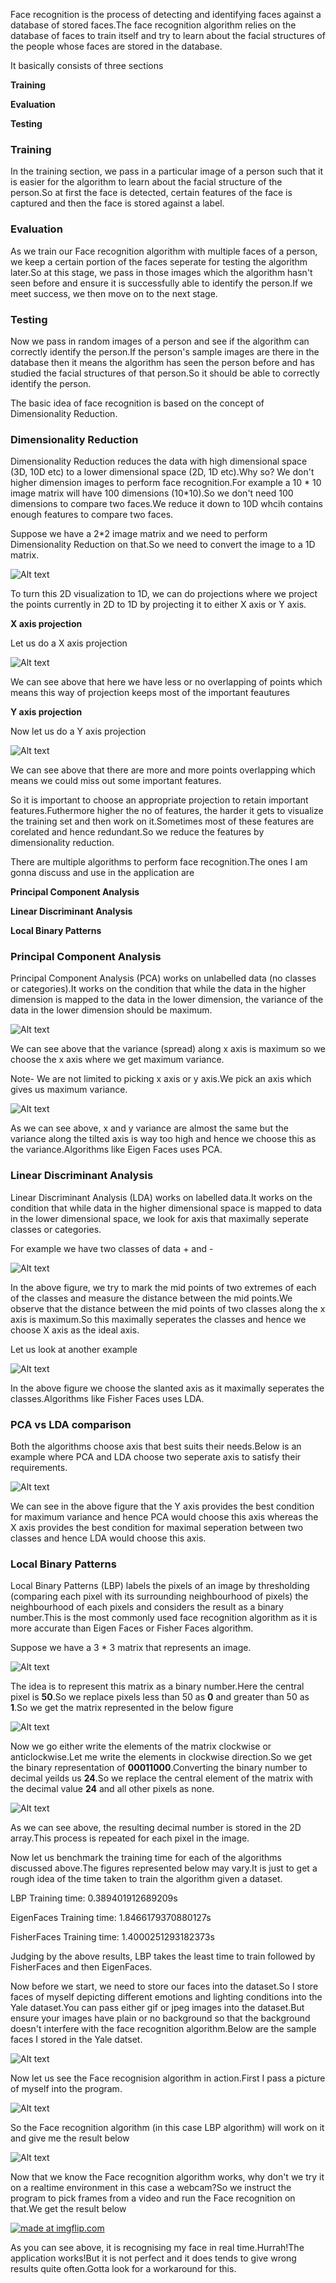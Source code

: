 Face recognition is the process of detecting and identifying faces against a database of stored faces.The face recognition algorithm relies on the database of faces to train itself and try to learn about the facial structures of the people whose faces are stored in the database.

It basically consists of three sections

**Training**

**Evaluation**

**Testing**

### Training

In the training section, we pass in a particular image of a person such that it is easier for the algorithm to learn about the facial structure of the person.So at first the face is detected, certain features of the face is captured and then the face is stored against a label.

### Evaluation

As we train our Face recognition algorithm with multiple faces of a person, we keep a certain portion of the faces seperate for testing the algorithm later.So at this stage, we pass in those images which the algorithm hasn't seen before and ensure it is successfully able to identify the person.If we meet success, we then move on to the next stage.

### Testing

Now we pass in random images of a person and see if the algorithm can correctly identify the person.If the person's sample images are there in the database then it means the algorithm has seen the person before and has studied the facial structures of that person.So it should be able to correctly identify the person.

The basic idea of face recognition is based on the concept of Dimensionality Reduction.

### Dimensionality Reduction

Dimensionality Reduction reduces the data with high dimensional space (3D, 10D etc) to a lower dimensional space (2D, 1D etc).Why so? We don't higher dimension images to perform face recognition.For example a 10 * 10 image matrix will have 100 dimensions (10*10).So we don't need 100 dimensions to compare two faces.We reduce it down to 10D whcih contains enough features to compare two faces.

Suppose we have a 2*2 image matrix and we need to perform Dimensionality Reduction on that.So we need to convert the image to a 1D matrix.

![Alt text](https://github.com/Souvikray/Realtime-Face-Recognision/blob/master/screenshot1.png?raw=true "Optional Title")

To turn this 2D visualization to 1D, we can do projections where we project the points currently in 2D to 1D by projecting it to either X axis or Y axis.

**X axis projection**

Let us do a X axis projection

![Alt text](https://github.com/Souvikray/Realtime-Face-Recognision/blob/master/screenshot2.png?raw=true "Optional Title")

We can see above that here we have less or no overlapping of points which means this way of projection keeps most of the important feautures

**Y axis projection**

Now let us do a Y axis projection

![Alt text](https://github.com/Souvikray/Realtime-Face-Recognision/blob/master/screenshot3.png?raw=true "Optional Title")

We can see above that there are more and more points overlapping which means we could miss out some important features.

So it is important to choose an appropriate projection to retain important features.Futhermore higher the no of features, the harder it gets to visualize the training set and then work on it.Sometimes most of these features are corelated and hence redundant.So we reduce the features by dimensionality reduction.

There are multiple algorithms to perform face recognition.The ones I am gonna discuss and use in the application are

**Principal Component Analysis**

**Linear Discriminant Analysis**

**Local Binary Patterns**

### Principal Component Analysis

Principal Component Analysis (PCA) works on unlabelled data (no classes or categories).It works on the condition that while the data in the higher dimension is mapped to the data in the lower dimension, the variance of the data in the lower dimension should be maximum.

![Alt text](https://github.com/Souvikray/Realtime-Face-Recognision/blob/master/screenshot4.png?raw=true "Optional Title")

We can see above that the variance (spread) along x axis is maximum so we choose the x axis where we get maximum variance.

Note- We are not limited to picking x axis or y axis.We pick an axis which gives us maximum variance.

![Alt text](https://github.com/Souvikray/Realtime-Face-Recognision/blob/master/screenshot5.png?raw=true "Optional Title")

As we can see above, x and y variance are almost the same but the variance along the tilted axis is way too high and hence we choose this as the variance.Algorithms like Eigen Faces uses PCA.

### Linear Discriminant Analysis

Linear Discriminant Analysis (LDA) works on labelled data.It works on the condition that while data in the higher dimensional space is mapped to data in the lower dimensional space, we look for axis that maximally seperate classes or categories.

For example we have two classes of data + and -

![Alt text](https://github.com/Souvikray/Realtime-Face-Recognision/blob/master/screenshot6.png?raw=true "Optional Title")

In the above figure, we try to mark the mid points of two extremes of each of the classes and measure the distance between the mid points.We observe that the distance between the mid points of two classes along the x axis is maximum.So this maximally seperates the classes and hence we choose X axis as the ideal axis.

Let us look at another example

![Alt text](https://github.com/Souvikray/Realtime-Face-Recognision/blob/master/screenshot7.png?raw=true "Optional Title")

In the above figure we choose the slanted axis as it maximally seperates the classes.Algorithms like Fisher Faces uses LDA.

### PCA vs LDA comparison

Both the algorithms choose axis that best suits their needs.Below is an example where PCA and LDA choose two seperate axis to satisfy their requirements.

![Alt text](https://github.com/Souvikray/Realtime-Face-Recognision/blob/master/screenshot8.png?raw=true "Optional Title")

We can see in the above figure that the Y axis provides the best condition for maximum variance and hence PCA would choose this axis whereas the X axis provides the best condition for maximal seperation between two classes and hence LDA would choose this axis.

### Local Binary Patterns

Local Binary Patterns (LBP) labels the pixels of an image by thresholding (comparing each pixel with its surrounding neighbourhood of pixels) the neighbourhood of each pixels and considers the result as a binary number.This is the most commonly used face recognition algorithm as it is more accurate than Eigen Faces or Fisher Faces algorithm.

Suppose we have a 3 * 3 matrix that represents an image.

![Alt text](https://github.com/Souvikray/Realtime-Face-Recognision/blob/master/screenshot9.png?raw=true "Optional Title")

The idea is to represent this matrix as a binary number.Here the central pixel is **50**.So we replace pixels less than 50 as **0** and greater than 50 as **1**.So we get the matrix represented in the below figure

![Alt text](https://github.com/Souvikray/Realtime-Face-Recognision/blob/master/screenshot10.png?raw=true "Optional Title")

Now we go either write the elements of the matrix clockwise or anticlockwise.Let me write the elements in clockwise direction.So we get the binary representation of **00011000**.Converting the binary number to decimal yeilds us **24**.So we replace the central element of the matrix with the decimal value **24** and all other pixels as none.

![Alt text](https://github.com/Souvikray/Realtime-Face-Recognision/blob/master/screenshot11.png?raw=true "Optional Title")

As we can see above, the resulting decimal number is stored in the 2D array.This process is repeated for each pixel in the image.


Now let us benchmark the training time for each of the algorithms discussed above.The figures represented below may vary.It is just to get a rough idea of the time taken to train the algorithm given a dataset.

LBP Training time: 0.389401912689209s

EigenFaces Training time: 1.8466179370880127s

FisherFaces Training time: 1.4000251293182373s

Judging by the above results, LBP takes the least time to train followed by FisherFaces and then EigenFaces.

Now before we start, we need to store our faces into the dataset.So I store faces of myself depicting different emotions and lighting conditions into the Yale dataset.You can pass either gif or jpeg images into the dataset.But ensure your images have plain or no background so that the background doesn't interfere with the face recognition algorithm.Below are the sample faces I stored in the Yale datset.

![Alt text](https://github.com/Souvikray/Realtime-Face-Recognision/blob/master/screenshot12.png?raw=true "Optional Title")

Now let us see the Face recognision algorithm in action.First I pass a picture of myself into the program.

![Alt text](https://github.com/Souvikray/Realtime-Face-Recognision/blob/master/screenshot13.jpg?raw=true "Optional Title")

So the Face recognition algorithm (in this case LBP algorithm) will work on it and give me the result below

![Alt text](https://github.com/Souvikray/Realtime-Face-Recognision/blob/master/screenshot14.png?raw=true "Optional Title")

Now that we know the Face recognition algorithm works, why don't we try it on a realtime environment in this case a webcam?So we instruct the program to pick frames from a video and run the Face recognition on that.We get the result below

<a href="https://imgflip.com/gif/20rqx2"><img src="https://i.imgflip.com/20rqx2.gif" title="made at imgflip.com"/></a>

As you can see above, it is recognising my face in real time.Hurrah!The application works!But it is not perfect and it does tends to give wrong results quite often.Gotta look for a workaround for this.





